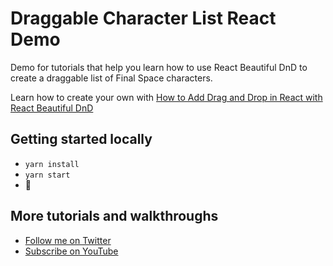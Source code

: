 # Draggable Character List React Demo

Demo for tutorials that help you learn how to use React Beautiful DnD to create a draggable list of Final Space characters.

Learn how to create your own with [How to Add Drag and Drop in React with React Beautiful DnD](https://www.youtube.com/watch?v=aYZRRyukuIw)

## Getting started locally
* `yarn install`
* `yarn start`
* 🚀

## More tutorials and walkthroughs
* [Follow me on Twitter](https://twitter.com/colbyfayock)
* [Subscribe on YouTube](https://www.youtube.com/colbyfayock)
